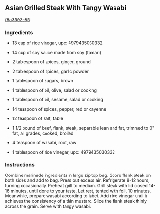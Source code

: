 ## Asian Grilled Steak With Tangy Wasabi

[f8a3592e85](http://www.food.com/recipe/asian-grilled-steak-with-tangy-wasabi-325846)

### Ingredients

 - 13 cup of rice vinegar, upc: 4979435030332

 - 14 cup of soy sauce made from soy (tamari)

 - 2 tablespoon of spices, ginger, ground

 - 2 tablespoon of spices, garlic powder

 - 1 tablespoon of sugars, brown

 - 1 tablespoon of oil, olive, salad or cooking

 - 1 tablespoon of oil, sesame, salad or cooking

 - 14 teaspoon of spices, pepper, red or cayenne

 - 12 teaspoon of salt, table

 - 1 1/2 pound of beef, flank, steak, separable lean and fat, trimmed to 0" fat, all grades, cooked, broiled

 - 4 teaspoon of wasabi, root, raw

 - 1 tablespoon of rice vinegar, upc: 4979435030332

### Instructions

Combine marinade ingredients in large zip top bag. Score flank steak on both sides and add to bag. Press out excess air. Refrigerate 8-12 hours, turning occasionally. Preheat grill to medium. Grill steak with lid closed 14-16 minutes, until done to your taste. Let rest, tented with foil, 10 minutes. Meanwhile, prepare wasabi according to label. Add rice vinegar until it achieves the consistency of a thin mustard. Slice the flank steak thinly across the grain. Serve with tangy wasabi.